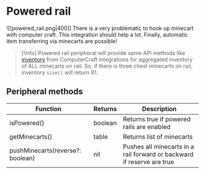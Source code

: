 # Powered rail
![[powered_rail.png|400]]
There is a very problematic to hook up minecart with computer craft. This integration should help a lot. Finally, automatic item transferring via minecarts are possible!

> [!info]
> Powered rail peripheral will provide same API methods like [inventory](https://tweaked.cc/generic_peripheral/inventory.html) from ComputerCraft integrations for aggregated inventory of ALL minecarts on rail. So, if there is three chest minecarts on rail, inventory `size()` will return 81.

## Peripheral methods

| Function                         | Returns | Description                                                            |
|----------------------------------|---------|------------------------------------------------------------------------|
| isPowered()                      | boolean | Returns true if powered rails are enabled                              |
| getMinecarts()                   | table   | Returns list of minecarts                                              |
| pushMinecarts(reverse?: boolean) | nil     | Pushes all minecarts in a rail forward or backward if reserve are true |
